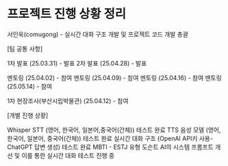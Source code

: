# 프로젝트 진행 상황 정리

서인욱(comugong) - 실시간 대화 구조 개발 및 프로젝트 코드 개발 총괄

[팀 공통 사항]

1차 발표 (25.03.31) - 발표
2차 발표 (25.04.28) - 발표

멘토링 (25.04.02) - 참여
멘토링 (25.04.09) - 참여
멘토링 (25.04.16) - 참여
멘토링 (25.05.14) - 참여

1차 현장조사(부산시립박물관) (25.04.12) - 참여

[개별 진행 상황]

Whisper STT (영어, 한국어, 일본어,중국어(간체)) 테스트 완료
TTS 음성 모델 (영어, 한국어, 일본어, 중국어(간체)) 테스트 완료
실시간 대화 구조 (OpenAI API키 사용-ChatGPT 답변 생성) 테스트 완료
MBTI - ESTJ 유형 도슨트 AI의 시스템 프롬프트 개선 및 이를 통한 실시간 대화 테스트 진행 중
